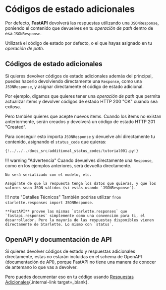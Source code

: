 # Códigos de estado adicionales

Por defecto, **FastAPI** devolverá las respuestas utilizando una `JSONResponse`, poniendo el contenido que devuelves en tu *operación de path* dentro de esa `JSONResponse`.

Utilizará el código de estado por defecto, o el que hayas asignado en tu *operación de path*.

## Códigos de estado adicionales

Si quieres devolver códigos de estado adicionales además del principal, puedes hacerlo devolviendo directamente una `Response`, como una `JSONResponse`, y asignar directamente el código de estado adicional.

Por ejemplo, digamos que quieres tener una *operación de path* que permita actualizar ítems y devolver códigos de estado HTTP 200 "OK" cuando sea exitosa.

Pero también quieres que acepte nuevos ítems. Cuando los ítems no existan anteriormente, serán creados y devolverá un código de estado HTTP 201 "Created".

Para conseguir esto importa `JSONResponse` y devuelve ahí directamente tu contenido, asignando el `status_code` que quieras:

```Python hl_lines="4  25"
{!../../../docs_src/additional_status_codes/tutorial001.py!}
```

!!! warning "Advertencia"
    Cuando devuelves directamente una `Response`, como en los ejemplos anteriores, será devuelta directamente.

    No será serializado con el modelo, etc.

    Asegúrate de que la respuesta tenga los datos que quieras, y que los valores sean JSON válidos (si estás usando `JSONResponse`).

!!! note "Detalles Técnicos"
    También podrías utilizar `from starlette.responses import JSONResponse`.

    **FastAPI** provee las mismas `starlette.responses` que `fastapi.responses` simplemente como una convención para ti, el desarrollador. Pero la mayoría de las respuestas disponibles vienen directamente de Starlette. Lo mismo con `status`.

## OpenAPI y documentación de API

Si quieres devolver códigos de estado y respuestas adicionales directamente, estas no estarán incluidas en el schema de OpenAPI (documentación de API), porque FastAPI no tiene una manera de conocer de antemano lo que vas a devolver.

Pero puedes documentar eso en tu código usando [Respuestas Adicionales](additional-responses.md){.internal-link target=_blank}.
